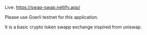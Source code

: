 
Live: https://swap-swap.netlify.app/

Please use Goerli testnet for this application.

It is a basic crypto token swapp exchange inspired from uniswap.
